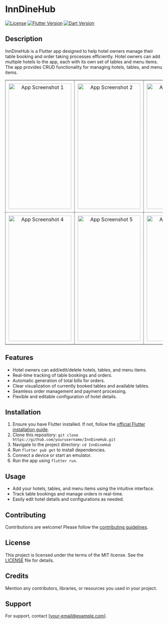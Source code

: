 # InnDineHub

[![License](https://img.shields.io/badge/license-MIT-blue.svg)](https://opensource.org/licenses/MIT)
[![Flutter Version](https://img.shields.io/badge/flutter-2.x-blue.svg)](https://flutter.dev/docs/get-started/install)
[![Dart Version](https://img.shields.io/badge/dart-2.x-blue.svg)](https://dart.dev/get-dart)

## Description

InnDineHub is a Flutter app designed to help hotel owners manage their table booking and order taking processes efficiently. Hotel owners can add multiple hotels to the app, each with its own set of tables and menu items. The app provides CRUD functionality for managing hotels, tables, and menu items.
<table style="border-collapse: collapse;">
  <tr>
    <td align="center" style="padding: 10px; border: 1px dotted black;">
      <img src="https://firebasestorage.googleapis.com/v0/b/vaultifylink.appspot.com/o/uploads%2FQKQ1.190910.002%2F1710868656078_IMG-20240319-WA0002.jpg?alt=media&token=353bf529-b7a8-4b47-b7b0-8dc9ef8a4587" alt="App Screenshot 1" style="width: 200px; height: 400px;">
    </td>
    <td align="center" style="padding: 10px; border: 1px dotted black;">
      <img src="https://firebasestorage.googleapis.com/v0/b/vaultifylink.appspot.com/o/uploads%2FQKQ1.190910.002%2F1710868676880_IMG-20240319-WA0003.jpg?alt=media&token=62049c10-e1f1-421c-bf24-89ddafd37056" alt="App Screenshot 2" style="width: 200px; height: 400px;">
    </td>
    <td align="center" style="padding: 10px; border: 1px dotted black;">
      <img src="https://firebasestorage.googleapis.com/v0/b/vaultifylink.appspot.com/o/uploads%2FQKQ1.190910.002%2F1710868693126_IMG-20240319-WA0004.jpg?alt=media&token=1e475279-7db6-4f9b-a0f9-5a8dd8c007a7" alt="App Screenshot 3" style="width: 200px; height: 400px;">
    </td>
  </tr>
  <tr>
    <td align="center" style="padding: 10px; border: 1px dotted black;">
      <img src="https://firebasestorage.googleapis.com/v0/b/vaultifylink.appspot.com/o/uploads%2FQKQ1.190910.002%2F1710868697475_IMG-20240319-WA0005.jpg?alt=media&token=a1ffdac1-815f-4859-94c6-d2c65906d5ee" alt="App Screenshot 4" style="width: 200px; height: 400px;">
    </td>
    <td align="center" style="padding: 10px; border: 1px dotted black;">
      <img src="https://firebasestorage.googleapis.com/v0/b/vaultifylink.appspot.com/o/uploads%2FQKQ1.190910.002%2F1710868702391_IMG-20240319-WA0006.jpg?alt=media&token=eb826b44-6814-4ec3-a9d8-3472d435d52a" alt="App Screenshot 5" style="width: 200px; height: 400px;">
    </td>
    <td align="center" style="padding: 10px; border: 1px dotted black;">
      <img src="https://firebasestorage.googleapis.com/v0/b/vaultifylink.appspot.com/o/uploads%2FQKQ1.190910.002%2F1710868700176_IMG-20240319-WA0007.jpg?alt=media&token=323595f3-4f70-4c45-8dd4-43a05cf76a34" alt="App Screenshot 6" style="width: 200px; height: 400px;">
    </td>
  </tr>
</table>


## Features

- Hotel owners can add/edit/delete hotels, tables, and menu items.
- Real-time tracking of table bookings and orders.
- Automatic generation of total bills for orders.
- Clear visualization of currently booked tables and available tables.
- Seamless order management and payment processing.
- Flexible and editable configuration of hotel details.

## Installation

1. Ensure you have Flutter installed. If not, follow the [official Flutter installation guide](https://flutter.dev/docs/get-started/install).
2. Clone this repository: `git clone https://github.com/yourusername/InnDineHub.git`
3. Navigate to the project directory: `cd InnDineHub`
4. Run `flutter pub get` to install dependencies.
5. Connect a device or start an emulator.
6. Run the app using `flutter run`.

## Usage

- Add your hotels, tables, and menu items using the intuitive interface.
- Track table bookings and manage orders in real-time.
- Easily edit hotel details and configurations as needed.

## Contributing

Contributions are welcome! Please follow the [contributing guidelines](CONTRIBUTING.md).

## License

This project is licensed under the terms of the MIT license. See the [LICENSE](LICENSE) file for details.

## Credits

Mention any contributors, libraries, or resources you used in your project.

## Support

For support, contact [your-email@example.com].
